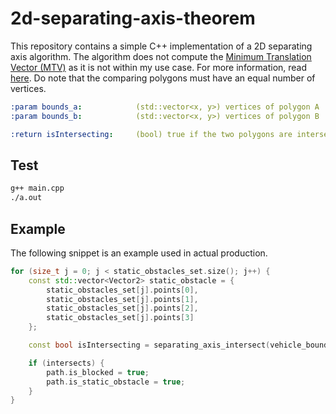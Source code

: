 # 2d-separating-axis-theorem

This repository contains a simple C++ implementation of a 2D separating axis algorithm. The algorithm does not compute the [Minimum Translation Vector (MTV)](https://dyn4j.org/2010/01/sat/#sat-mtv) as it is not within my use case. For more information, read [here](https://gamedevelopment.tutsplus.com/tutorials/collision-detection-using-the-separating-axis-theorem--gamedev-169). Do note that the comparing polygons must have an equal number of vertices.

```yaml
:param bounds_a:            (std::vector<x, y>) vertices of polygon A
:param bounds_b:            (std::vector<x, y>) vertices of polygon B

:return isIntersecting:     (bool) true if the two polygons are intersecting
```

## Test

```bash
g++ main.cpp
./a.out
```

## Example

The following snippet is an example used in actual production.

```c++
for (size_t j = 0; j < static_obstacles_set.size(); j++) {
    const std::vector<Vector2> static_obstacle = {
        static_obstacles_set[j].points[0],
        static_obstacles_set[j].points[1],
        static_obstacles_set[j].points[2],
        static_obstacles_set[j].points[3]
    };

    const bool isIntersecting = separating_axis_intersect(vehicle_bounds, static_obstacle);

    if (intersects) {
        path.is_blocked = true;
        path.is_static_obstacle = true;
    }
}
```
